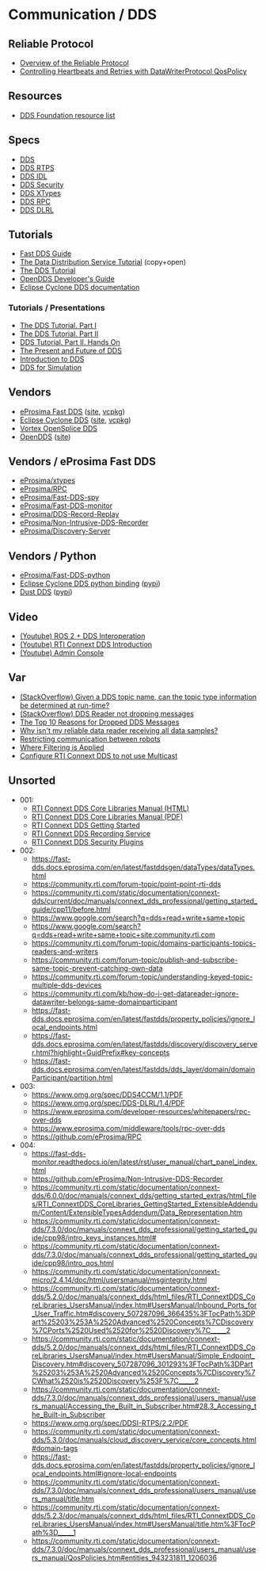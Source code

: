 # Communication / DDS

## Reliable Protocol
* [Overview of the Reliable Protocol](https://community.rti.com/static/documentation/connext-dds/5.3.0/doc/manuals/connext_dds/html_files/RTI_ConnextDDS_CoreLibraries_UsersManual/Content/UsersManual/Overview_of_the_Reliable_Protocol.htm#reliable_1394042328_613376)
* [Controlling Heartbeats and Retries with DataWriterProtocol QosPolicy](https://community.rti.com/static/documentation/connext-dds/5.3.0/doc/manuals/connext_dds/html_files/RTI_ConnextDDS_CoreLibraries_UsersManual/Content/UsersManual/Controlling_Heartbeats_and_Retries.htm)

## Resources
* [DDS Foundation resource list](https://www.dds-foundation.org/dds-resources/)

## Specs
* [DDS](https://www.omg.org/spec/DDS/1.4/PDF)
* [DDS RTPS](https://www.omg.org/spec/DDSI-RTPS/2.5/PDF)
* [DDS IDL](https://www.omg.org/spec/IDL/4.2/PDF)
* [DDS Security](https://www.omg.org/spec/DDS-SECURITY/1.2/PDF)
* [DDS XTypes](https://www.omg.org/spec/DDS-XTypes/1.3/PDF)
* [DDS RPC](https://www.omg.org/spec/DDS-RPC/1.0/PDF)
* [DDS DLRL](https://www.omg.org/spec/DDS-DLRL/1.4/PDF)

## Tutorials
* [Fast DDS Guide](https://fast-dds.docs.eprosima.com/en/latest/fastdds/getting_started/getting_started.html)
* [The Data Distribution Service Tutorial](https://www.researchgate.net/profile/Angelo-Corsaro/publication/273136749_The_Data_Distribution_Service_Tutorial/links/54f971d20cf28d6deca482a7/The-Data-Distribution-Service-Tutorial.pdf) (copy+open)
* [The DDS Tutorial](https://download.zettascale.online/www/docs/OpenSplice/v6/pdfs/OpenSplice_DDSTutorial.pdf)
* [OpenDDS Developer's Guide](https://downloads.opendds.org/OpenDDS/OpenDDS-latest.pdf)
* [Eclipse Cyclone DDS documentation](https://cyclonedds.io/docs/cyclonedds/latest/)

### Tutorials / Presentations
* [The DDS Tutorial. Part I](https://www.dds-foundation.org/sites/default/files/Tutorial-Part.I.pdf)
* [The DDS Tutorial. Part II](https://www.dds-foundation.org/sites/default/files/Tutorial-Part.II_.pdf)
* [DDS Tutorial. Part II. Hands On](https://www.dds-foundation.org/sites/default/files/DDS_Tutorial_RTEW09.pdf)
* [The Present and Future of DDS](https://www.onem2m.org/images/ppt/TP-2017-0164-The_Present_and_Future_of_DDS.pdf)
* [Introduction to DDS](https://www.dds-foundation.org/sites/default/files/DDS_Introduction_Tutorial_00-T1_Pardo-Castellote.pdf)
* [DDS for Simulation](https://www.simulationinformation.com/wp-content/uploads/2019/04/rti-ncs-seminar.pdf)

## Vendors
* [eProsima Fast DDS](https://github.com/eProsima/Fast-DDS) ([site](https://fast-dds.docs.eprosima.com/), [vcpkg](https://vcpkg.io/en/package/fastdds))
* [Eclipse Cyclone DDS](https://github.com/eclipse-cyclonedds/cyclonedds) ([site](https://cyclonedds.io/), [vcpkg](https://vcpkg.io/en/package/cyclonedds-cxx))
* [Vortex OpenSplice DDS](https://github.com/ADLINK-IST/opensplice)
* [OpenDDS](https://github.com/OpenDDS/OpenDDS) ([site](https://opendds.org/))

## Vendors / eProsima Fast DDS
* [eProsima/xtypes](https://github.com/eProsima/xtypes)
* [eProsima/RPC](https://github.com/eProsima/RPC)
* [eProsima/Fast-DDS-spy](https://github.com/eProsima/Fast-DDS-spy)
* [eProsima/Fast-DDS-monitor](https://github.com/eProsima/Fast-DDS-monitor)
* [eProsima/DDS-Record-Replay](https://github.com/eProsima/DDS-Record-Replay)
* [eProsima/Non-Intrusive-DDS-Recorder](https://github.com/eProsima/Non-Intrusive-DDS-Recorder)
* [eProsima/Discovery-Server](https://github.com/eProsima/Discovery-Server)

## Vendors / Python
* [eProsima/Fast-DDS-python](https://github.com/eProsima/Fast-DDS-python)
* [Eclipse Cyclone DDS python binding](https://github.com/eclipse-cyclonedds/cyclonedds-python) ([pypi](https://pypi.org/project/cyclonedds/))
* [Dust DDS](https://github.com/s2e-systems/dust-dds/tree/main/bindings/python) ([pypi](https://pypi.org/project/dust-dds/))

## Video
* [(Youtube) ROS 2 + DDS Interoperation](https://www.youtube.com/watch?v=GGqcrccWfeE)
* [(Youtube) RTI Connext DDS Introduction](https://www.youtube.com/watch?v=b-kwbVKfSF0)
* [(Youtube) Admin Console](https://www.youtube.com/watch?v=Ob_weer8Om4)

## Var
* [(StackOverflow) Given a DDS topic name, can the topic type information be determined at run-time?](https://stackoverflow.com/questions/47416153/given-a-dds-topic-name-can-the-topic-type-information-be-determined-at-run-time)
* [(StackOverflow) DDS Reader not dropping messages](https://stackoverflow.com/questions/60537723/dds-reader-not-dropping-messages)
* [The Top 10 Reasons for Dropped DDS Messages](https://www.rti.com/blog/top-10-reasons-for-dropped-dds-messages)
* [Why isn't my reliable data reader receiving all data samples?](https://community.rti.com/kb/why-isnt-my-reliable-data-reader-receiving-all-data-samples)
* [Restricting communication between robots](https://discourse.ros.org/t/restricting-communication-between-robots/2931/34)
* [Where Filtering is Applied](https://community.rti.com/static/documentation/connext-dds/7.5.0/doc/manuals/connext_dds_professional/users_manual/users_manual/Where_Filtering_is_Applied.htm)
* [Configure RTI Connext DDS to not use Multicast](https://community.rti.com/howto/configure-rti-connext-dds-not-use-multicast)

## Unsorted
* 001:
  * [RTI Connext DDS Core Libraries Manual (HTML)](https://community.rti.com/static/documentation/connext-dds/6.1.0/doc/manuals/connext_dds_professional/users_manual/index.htm)
  * [RTI Connext DDS Core Libraries Manual (PDF)](https://community.rti.com/static/documentation/connext-dds/6.1.0/doc/manuals/connext_dds_professional/users_manual/RTI_ConnextDDS_CoreLibraries_UsersManual.pdf)
  * [RTI Connext DDS Getting Started](https://community.rti.com/static/documentation/connext-dds/6.1.0/doc/manuals/connext_dds_professional/getting_started_guide/cpp11/before.html)
  * [RTI Connext DDS Recording Service](https://community.rti.com/static/documentation/connext-dds/6.1.0/doc/manuals/connext_dds_professional/services/recording_service/index.html)
  * [RTI Connext DDS Security Plugins](https://community.rti.com/static/documentation/connext-dds/6.1.0/doc/manuals/connext_dds_secure/getting_started_guide/cpp11/intro.html)
* 002:
  * https://fast-dds.docs.eprosima.com/en/latest/fastddsgen/dataTypes/dataTypes.html
  * https://community.rti.com/forum-topic/point-point-rti-dds
  * https://community.rti.com/static/documentation/connext-dds/current/doc/manuals/connext_dds_professional/getting_started_guide/cpp11/before.html
  * https://www.google.com/search?q=dds+read+write+same+topic
  * https://www.google.com/search?q=dds+read+write+same+topic+site:community.rti.com
  * https://community.rti.com/forum-topic/domains-participants-topics-readers-and-writers
  * https://community.rti.com/forum-topic/publish-and-subscribe-same-topic-prevent-catching-own-data
  * https://community.rti.com/forum-topic/understanding-keyed-topic-multiple-dds-devices
  * https://community.rti.com/kb/how-do-i-get-datareader-ignore-datawriter-belongs-same-domainparticipant
  * https://fast-dds.docs.eprosima.com/en/latest/fastdds/property_policies/ignore_local_endpoints.html
  * https://fast-dds.docs.eprosima.com/en/latest/fastdds/discovery/discovery_server.html?highlight=GuidPrefix#key-concepts
  * https://fast-dds.docs.eprosima.com/en/latest/fastdds/dds_layer/domain/domainParticipant/partition.html
* 003:
  * https://www.omg.org/spec/DDS4CCM/1.1/PDF
  * https://www.omg.org/spec/DDS-DLRL/1.4/PDF
  * https://www.eprosima.com/developer-resources/whitepapers/rpc-over-dds
  * https://www.eprosima.com/middleware/tools/rpc-over-dds
  * https://github.com/eProsima/RPC
* 004:
  * https://fast-dds-monitor.readthedocs.io/en/latest/rst/user_manual/chart_panel_index.html
  * https://github.com/eProsima/Non-Intrusive-DDS-Recorder
  * https://community.rti.com/static/documentation/connext-dds/6.0.0/doc/manuals/connext_dds/getting_started_extras/html_files/RTI_ConnextDDS_CoreLibraries_GettingStarted_ExtensibleAddendum/Content/ExtensibleTypesAddendum/Data_Representation.htm
  * https://community.rti.com/static/documentation/connext-dds/7.3.0/doc/manuals/connext_dds_professional/getting_started_guide/cpp98/intro_keys_instances.html#
  * https://community.rti.com/static/documentation/connext-dds/7.3.0/doc/manuals/connext_dds_professional/getting_started_guide/cpp98/intro_qos.html
  * https://community.rti.com/static/documentation/connext-micro/2.4.14/doc/html/usersmanual/msgintegrity.html
  * https://community.rti.com/static/documentation/connext-dds/5.2.0/doc/manuals/connext_dds/html_files/RTI_ConnextDDS_CoreLibraries_UsersManual/index.htm#UsersManual/Inbound_Ports_for_User_Traffic.htm#discovery_507287096_366435%3FTocPath%3DPart%25203%253A%2520Advanced%2520Concepts%7CDiscovery%7CPorts%2520Used%2520for%2520Discovery%7C_____2
  * https://community.rti.com/static/documentation/connext-dds/5.2.0/doc/manuals/connext_dds/html_files/RTI_ConnextDDS_CoreLibraries_UsersManual/index.htm#UsersManual/Simple_Endpoint_Discovery.htm#discovery_507287096_301293%3FTocPath%3DPart%25203%253A%2520Advanced%2520Concepts%7CDiscovery%7CWhat%2520is%2520Discovery%253F%7C_____2
  * https://community.rti.com/static/documentation/connext-dds/7.3.0/doc/manuals/connext_dds_professional/users_manual/users_manual/Accessing_the_Built_in_Subscriber.htm#28.3_Accessing_the_Built-in_Subscriber
  * https://www.omg.org/spec/DDSI-RTPS/2.2/PDF
  * https://community.rti.com/static/documentation/connext-dds/5.3.0/doc/manuals/cloud_discovery_service/core_concepts.html#domain-tags
  * https://fast-dds.docs.eprosima.com/en/latest/fastdds/property_policies/ignore_local_endpoints.html#ignore-local-endpoints
  * https://community.rti.com/static/documentation/connext-dds/7.3.0/doc/manuals/connext_dds_professional/users_manual/users_manual/title.htm
  * https://community.rti.com/static/documentation/connext-dds/5.2.3/doc/manuals/connext_dds/html_files/RTI_ConnextDDS_CoreLibraries_UsersManual/index.htm#UsersManual/title.htm%3FTocPath%3D_____1
  * https://community.rti.com/static/documentation/connext-dds/7.3.0/doc/manuals/connext_dds_professional/users_manual/users_manual/QosPolicies.htm#entities_943231811_1206036
  
